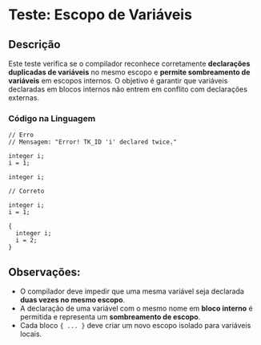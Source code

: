  # Teste: Escopo de Variáveis

 ## Descrição

 Este teste verifica se o compilador reconhece corretamente **declarações duplicadas de variáveis** no mesmo escopo e **permite sombreamento de variáveis** em escopos internos. O objetivo é garantir que variáveis declaradas em blocos internos não entrem em conflito com declarações externas.

 ### Código na Linguagem

 ```
 // Erro
 // Mensagem: "Error! TK_ID 'i' declared twice."

 integer i;
 i = 1;

 integer i;
 ```

 ```
 // Correto

 integer i;
 i = 1;

 {
   integer i;
   i = 2;
 }
 ```

 ## Observações:

 - O compilador deve impedir que uma mesma variável seja declarada **duas vezes no mesmo escopo**.
 - A declaração de uma variável com o mesmo nome em **bloco interno** é permitida e representa um **sombreamento de escopo**.
 - Cada bloco `{ ... }` deve criar um novo escopo isolado para variáveis locais.
